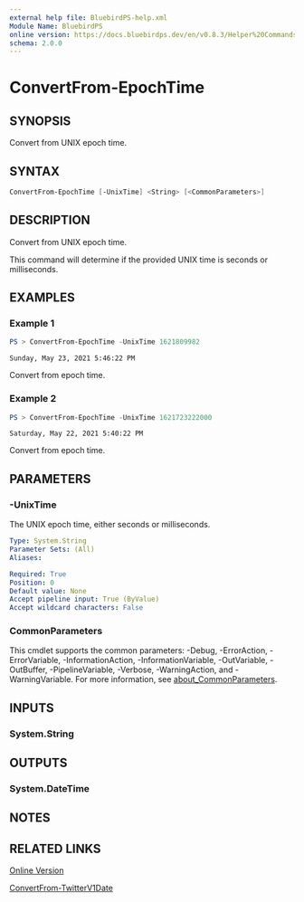 ```yaml
---
external help file: BluebirdPS-help.xml
Module Name: BluebirdPS
online version: https://docs.bluebirdps.dev/en/v0.8.3/Helper%20Commands/ConvertFrom-EpochTime
schema: 2.0.0
---
```


# ConvertFrom-EpochTime

## SYNOPSIS

Convert from UNIX epoch time.

## SYNTAX

```powershell
ConvertFrom-EpochTime [-UnixTime] <String> [<CommonParameters>]
```

## DESCRIPTION

Convert from UNIX epoch time.

This command will determine if the provided UNIX time is seconds or milliseconds.

## EXAMPLES

### Example 1

```powershell
PS > ConvertFrom-EpochTime -UnixTime 1621809982
```

```text
Sunday, May 23, 2021 5:46:22 PM
```

Convert from epoch time.

### Example 2

```powershell
PS > ConvertFrom-EpochTime -UnixTime 1621723222000
```

```text
Saturday, May 22, 2021 5:40:22 PM
```

Convert from epoch time.

## PARAMETERS

### -UnixTime

The UNIX epoch time, either seconds or milliseconds.

```yaml
Type: System.String
Parameter Sets: (All)
Aliases:

Required: True
Position: 0
Default value: None
Accept pipeline input: True (ByValue)
Accept wildcard characters: False
```

### CommonParameters

This cmdlet supports the common parameters: -Debug, -ErrorAction, -ErrorVariable, -InformationAction, -InformationVariable, -OutVariable, -OutBuffer, -PipelineVariable, -Verbose, -WarningAction, and -WarningVariable. For more information, see [about_CommonParameters](http://go.microsoft.com/fwlink/?LinkID=113216).

## INPUTS

### System.String

## OUTPUTS

### System.DateTime

## NOTES

## RELATED LINKS

[Online Version](https://docs.bluebirdps.dev/en/v0.8.3/Helper%20Commands/ConvertFrom-EpochTime)

[ConvertFrom-TwitterV1Date](https://docs.bluebirdps.dev/en/v0.8.3/Helper%20Commands/ConvertFrom-TwitterV1Date)
